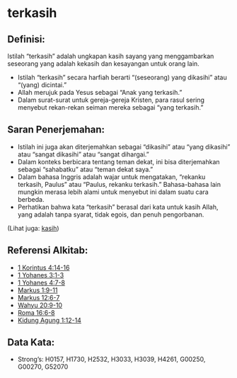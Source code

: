 # terkasih

## Definisi:

Istilah “terkasih” adalah ungkapan kasih sayang yang menggambarkan seseorang yang adalah kekasih dan kesayangan untuk orang lain.

- Istilah “terkasih” secara harfiah berarti “(seseorang) yang dikasihi” atau “(yang) dicintai.”
- Allah merujuk pada Yesus sebagai “Anak yang terkasih.”
- Dalam surat-surat untuk gereja-gereja Kristen, para rasul sering menyebut rekan-rekan seiman mereka sebagai “yang terkasih.”

## Saran Penerjemahan:

- Istilah ini juga akan diterjemahkan sebagai “dikasihi” atau “yang dikasihi” atau “sangat dikasihi” atau “sangat dihargai.”
- Dalam konteks berbicara tentang teman dekat, ini bisa diterjemahkan sebagai “sahabatku” atau “teman dekat saya.”
- Dalam bahasa Inggris adalah wajar untuk mengatakan, “rekanku terkasih, Paulus” atau “Paulus, rekanku terkasih.” Bahasa-bahasa lain mungkin merasa lebih alami untuk menyebut ini dalam suatu cara berbeda.
- Perhatikan bahwa kata “terkasih” berasal dari kata untuk kasih Allah, yang adalah tanpa syarat, tidak egois, dan penuh pengorbanan.

(Lihat juga: [kasih](../kt/love.md))

## Referensi Alkitab:

- [1 Korintus 4:14-16](rc://id/tn/help/1co/04/14)
- [1 Yohanes 3:1-3](rc://id/tn/help/1jn/03/01)
- [1 Yohanes 4:7-8](rc://id/tn/help/1jn/04/07)
- [Markus 1:9-11](rc://id/tn/help/mrk/01/09)
- [Markus 12:6-7](rc://id/tn/help/mrk/12/06)
- [Wahyu 20:9-10](rc://id/tn/help/rev/20/09)
- [Roma 16:6-8](rc://id/tn/help/rom/16/06)
- [Kidung Agung 1:12-14](rc://id/tn/help/sng/01/12)

## Data Kata:

- Strong’s: H0157, H1730, H2532, H3033, H3039, H4261, G00250, G00270, G52070
